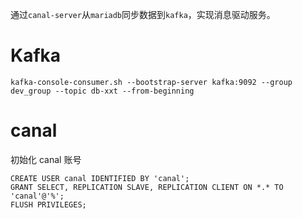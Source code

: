 通过`canal-server`从`mariadb`同步数据到`kafka`，实现消息驱动服务。

# Kafka

```
kafka-console-consumer.sh --bootstrap-server kafka:9092 --group dev_group --topic db-xxt --from-beginning
```

# canal

初始化 canal 账号

```mariadb
CREATE USER canal IDENTIFIED BY 'canal';
GRANT SELECT, REPLICATION SLAVE, REPLICATION CLIENT ON *.* TO 'canal'@'%';
FLUSH PRIVILEGES;
```
